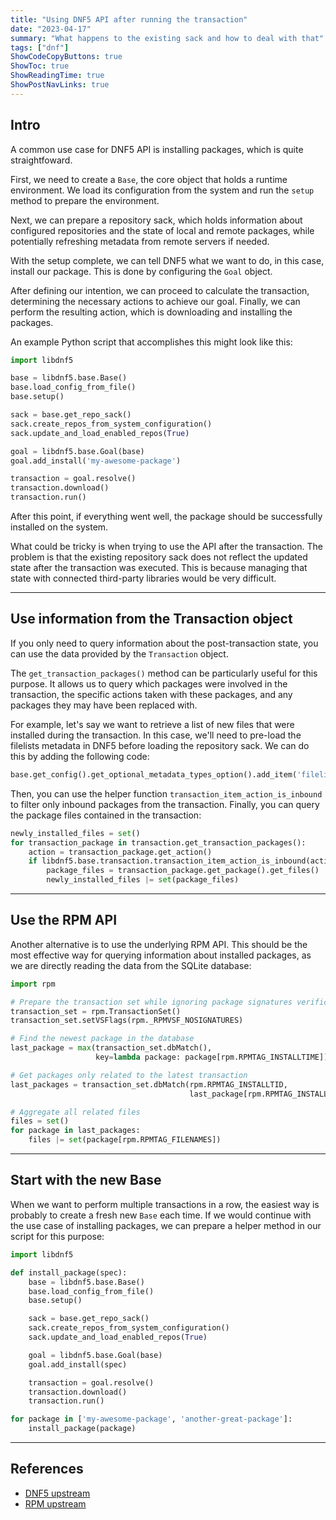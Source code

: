 ```yaml
---
title: "Using DNF5 API after running the transaction"
date: "2023-04-17"
summary: "What happens to the existing sack and how to deal with that"
tags: ["dnf"]
ShowCodeCopyButtons: true
ShowToc: true
ShowReadingTime: true
ShowPostNavLinks: true
---
```


## Intro

A common use case for DNF5 API is installing packages, which is quite 
straightfoward.

First, we need to create a `Base`, the core object that holds a runtime 
environment. We load its configuration from the system and run the `setup` 
method to prepare the environment.

Next, we can prepare a repository sack, which holds information about 
configured repositories and the state of local and remote packages, while 
potentially refreshing metadata from remote servers if needed.

With the setup complete, we can tell DNF5 what we want to do, in this case,
install our package. This is done by configuring the `Goal` object.

After defining our intention, we can proceed to calculate the transaction,
determining the necessary actions to achieve our goal. Finally, we can perform
the resulting action, which is downloading and installing the packages.

An example Python script that accomplishes this might look like this:

```python
import libdnf5

base = libdnf5.base.Base()
base.load_config_from_file()
base.setup()

sack = base.get_repo_sack()
sack.create_repos_from_system_configuration()
sack.update_and_load_enabled_repos(True)

goal = libdnf5.base.Goal(base)
goal.add_install('my-awesome-package')

transaction = goal.resolve()
transaction.download()
transaction.run()
```

After this point, if everything went well, the package should be successfully installed
on the system.

What could be tricky is when trying to use the API after the transaction. The problem is that
the existing repository sack does not reflect the updated state after the transaction was
executed. This is because managing that state with connected third-party libraries would be
very difficult.

---

## Use information from the Transaction object

If you only need to query information about the post-transaction state, you can use the data 
provided by the `Transaction` object.

The `get_transaction_packages()` method can be particularly useful for this purpose. It allows 
us to query which packages were involved in the transaction, the specific actions taken with 
these packages, and any packages they may have been replaced with.

For example, let's say we want to retrieve a list of new files that were installed during the 
transaction. In this case, we'll need to pre-load the filelists metadata in DNF5 before loading 
the repository sack. We can do this by adding the following code:

```python
base.get_config().get_optional_metadata_types_option().add_item('filelists')
```

Then, you can use the helper function `transaction_item_action_is_inbound` to filter only 
inbound packages from the transaction. Finally, you can query the package files contained
in the transaction:

```python
newly_installed_files = set()
for transaction_package in transaction.get_transaction_packages():
    action = transaction_package.get_action()
    if libdnf5.base.transaction.transaction_item_action_is_inbound(action):
        package_files = transaction_package.get_package().get_files()
        newly_installed_files |= set(package_files)
```

---

## Use the RPM API

Another alternative is to use the underlying RPM API. This should be the most
effective way for querying information about installed packages, as we are directly
reading the data from the SQLite database: 

```python
import rpm

# Prepare the transaction set while ignoring package signatures verification
transaction_set = rpm.TransactionSet()
transaction_set.setVSFlags(rpm._RPMVSF_NOSIGNATURES)

# Find the newest package in the database
last_package = max(transaction_set.dbMatch(), 
                   key=lambda package: package[rpm.RPMTAG_INSTALLTIME])

# Get packages only related to the latest transaction
last_packages = transaction_set.dbMatch(rpm.RPMTAG_INSTALLTID, 
                                        last_package[rpm.RPMTAG_INSTALLTID])

# Aggregate all related files
files = set()
for package in last_packages:
    files |= set(package[rpm.RPMTAG_FILENAMES])

```

---

## Start with the new Base

When we want to perform multiple transactions in a row, the easiest way is probably to create
a fresh new `Base` each time. If we would continue with the use case of installing packages, 
we can prepare a helper method in our script for this purpose:

```python
import libdnf5

def install_package(spec):
    base = libdnf5.base.Base()
    base.load_config_from_file()
    base.setup()

    sack = base.get_repo_sack()
    sack.create_repos_from_system_configuration()
    sack.update_and_load_enabled_repos(True)

    goal = libdnf5.base.Goal(base)
    goal.add_install(spec)

    transaction = goal.resolve()
    transaction.download()
    transaction.run()

for package in ['my-awesome-package', 'another-great-package']:
    install_package(package)
```

---

## References

- [DNF5 upstream](https://github.com/rpm-software-management/dnf5)
- [RPM upstream](https://github.com/rpm-software-management/rpm)
